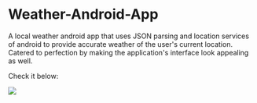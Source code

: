 # Weather-Android-App
A local weather android app that uses JSON parsing and location services of android to provide accurate weather of the user's current location. Catered to perfection by making the application's interface look appealing as well. 

Check it below:

<img src="https://media.giphy.com/media/3ohjUN8GnNgMgWVMTm/giphy.gif"/>


